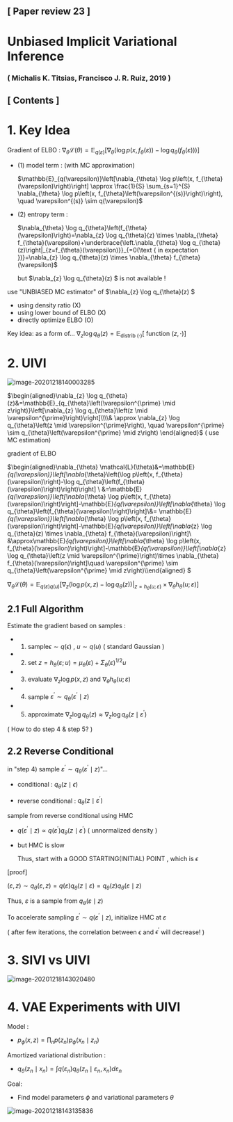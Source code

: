 ## [ Paper review 23 ]

# Unbiased Implicit Variational Inference

### ( Michalis K. Titsias, Francisco J. R. Ruiz, 2019 )



## [ Contents ]



# 1. Key Idea

Gradient of ELBO : $\nabla_{\theta} \mathcal{L}(\theta)=\mathbb{E}_{q(\varepsilon)}\left[\nabla_{\theta}\left(\log p\left(x, f_{\theta}(\varepsilon)\right)-\log q_{\theta}\left(f_{\theta}(\varepsilon)\right)\right)\right]$

- (1) model term : (with MC approximation)

  $\mathbb{E}_{q(\varepsilon)}\left[\nabla_{\theta} \log p\left(x, f_{\theta}(\varepsilon)\right)\right] \approx \frac{1}{S} \sum_{s=1}^{S} \nabla_{\theta} \log p\left(x, f_{\theta}\left(\varepsilon^{(s)}\right)\right), \quad \varepsilon^{(s)} \sim q(\varepsilon)$

- (2) entropy term : 

  $\nabla_{\theta} \log q_{\theta}\left(f_{\theta}(\varepsilon)\right)=\nabla_{z} \log q_{\theta}(z) \times \nabla_{\theta} f_{\theta}(\varepsilon)+\underbrace{\left.\nabla_{\theta} \log q_{\theta}(z)\right|_{z=f_{\theta}(\varepsilon)}}_{=0(\text { in expectation })}=\nabla_{z} \log q_{\theta}(z) \times \nabla_{\theta} f_{\theta}(\varepsilon)$

  but $\nabla_{z} \log q_{\theta}(z) $ is not available !



use "UNBIASED MC estimator" of $\nabla_{z} \log q_{\theta}(z) $

- using density ratio (X)
- using lower bound of ELBO (X)
- directly optimize ELBO (O)



Key idea: as a form of... $\nabla_{z} \log q_{\theta}(z)=\mathbb{E}_{\text {distrib }(\cdot)}[\text { function }(z, \cdot)]$



# 2. UIVI

![image-20201218140003285](C:\Users\LSH\AppData\Roaming\Typora\typora-user-images\image-20201218140003285.png)



$\begin{aligned}\nabla_{z} \log q_{\theta}(z)&=\mathbb{E}_{q_{\theta}\left(\varepsilon^{\prime} \mid z\right)}\left[\nabla_{z} \log q_{\theta}\left(z \mid \varepsilon^{\prime}\right)\right]\\\\&
\approx \nabla_{z} \log q_{\theta}\left(z \mid \varepsilon^{\prime}\right), \quad \varepsilon^{\prime} \sim q_{\theta}\left(\varepsilon^{\prime} \mid z\right) \end{aligned}$   ( use MC estimation)



gradient of ELBO

$\begin{aligned}\nabla_{\theta} \mathcal{L}(\theta)&=\mathbb{E}_{q(\varepsilon)}\left[\nabla_{\theta}\left(\log p\left(x, f_{\theta}(\varepsilon)\right)-\log q_{\theta}\left(f_{\theta}(\varepsilon)\right)\right)\right] \\
&=\mathbb{E}_{q(\varepsilon)}\left[\nabla_{\theta} \log p\left(x, f_{\theta}(\varepsilon)\right)\right]-\mathbb{E}_{q(\varepsilon)}\left[\nabla_{\theta} \log q_{\theta}\left(f_{\theta}(\varepsilon)\right)\right]\\&= \mathbb{E}_{q(\varepsilon)}\left[\nabla_{\theta} \log p\left(x, f_{\theta}(\varepsilon)\right)\right]-\mathbb{E}_{q(\varepsilon)}\left[\nabla_{z} \log q_{\theta}(z) \times \nabla_{\theta} f_{\theta}(\varepsilon)\right]\\
&\approx\mathbb{E}_{q(\varepsilon)}\left[\nabla_{\theta} \log p\left(x, f_{\theta}(\varepsilon)\right)\right]-\mathbb{E}_{q(\varepsilon)}\left[\nabla_{z} \log q_{\theta}\left(z \mid \varepsilon^{\prime}\right)\times \nabla_{\theta} f_{\theta}(\varepsilon)\right]\quad \varepsilon^{\prime} \sim q_{\theta}\left(\varepsilon^{\prime} \mid z\right)\\\end{aligned}
$

$\nabla_{\theta} \mathcal{L}(\theta)=\mathbb{E}_{q(\varepsilon) q(u)}\left[\left.\nabla_{z}\left(\log p(x, z)-\log q_{\theta}(z)\right)\right|_{z=h_{\theta}(u ; \varepsilon)} \times \nabla_{\theta} h_{\theta}(u ; \varepsilon)\right]$



## 2.1 Full Algorithm

Estimate the gradient based on samples :

- 1) sample$\epsilon \sim q(\epsilon)$ , $u\sim q(u)$ ( standard Gaussian )
- 2) set $z=h_{\theta}(\varepsilon ; u)=\mu_{\theta}(\varepsilon)+\Sigma_{\theta}(\varepsilon)^{1 / 2} u$
- 3) evaluate $\nabla_{z} \log p(x, z)$ and $\nabla_{\theta} h_{\theta}(u ; \varepsilon)$
- 4) sample $\varepsilon^{\prime} \sim q_{\theta}\left(\varepsilon^{\prime} \mid z\right)$
- 5) approximate $\nabla_{z} \log q_{\theta}(z) \approx \nabla_{z} \log q_{\theta}\left(z \mid \varepsilon^{\prime}\right)$

( How to do step 4 \& step 5? )



## 2.2 Reverse Conditional

in "step 4) sample $\varepsilon^{\prime} \sim q_{\theta}\left(\varepsilon^{\prime} \mid z\right)$"...

- conditional : $q_{\theta}(z\mid \epsilon)$

- reverse conditional : $q_{\theta}\left(z \mid \varepsilon^{\prime}\right)$

  

sample from reverse conditional using HMC

- $q\left(\varepsilon^{\prime} \mid z\right) \propto q\left(\varepsilon^{\prime}\right) q_{\theta}\left(z \mid \varepsilon^{\prime}\right)$  ( unnormalized density )

- but HMC is slow

  Thus, start with a GOOD STARTING(INITIAL) POINT , which is $\epsilon$

[proof]

$(\varepsilon, z) \sim q_{\theta}(\varepsilon, z)=q(\varepsilon) q_{\theta}(z \mid \varepsilon)=q_{\theta}(z) q_{\theta}(\varepsilon \mid z)$

Thus, $\varepsilon$ is a sample from $q_{\theta}(\varepsilon \mid z)$

To accelerate sampling $\varepsilon^{\prime} \sim q\left(\varepsilon^{\prime} \mid z\right),$ initialize $\mathrm{HMC}$ at $\varepsilon$

( after few iterations, the correlation between $\epsilon$ and $\epsilon^{'}$ will decrease! )



# 3. SIVI vs UIVI

![image-20201218143020480](C:\Users\LSH\AppData\Roaming\Typora\typora-user-images\image-20201218143020480.png)



# 4. VAE Experiments with UIVI

Model  :

- $p_{\phi}(x, z)=\prod_{n} p\left(z_{n}\right) p_{\phi}\left(x_{n} \mid z_{n}\right)$

Amortized variational distribution :

-  $q_{\theta}\left(z_{n} \mid x_{n}\right)=\int q\left(\varepsilon_{n}\right) q_{\theta}\left(z_{n} \mid \varepsilon_{n}, x_{n}\right) d \varepsilon_{n}$

Goal: 

- Find model parameters $\phi$ and variational parameters $\theta$

![image-20201218143135836](C:\Users\LSH\AppData\Roaming\Typora\typora-user-images\image-20201218143135836.png)

